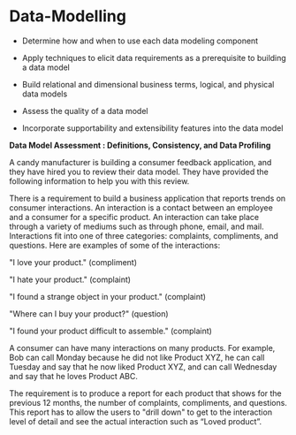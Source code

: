 # Data-Modelling

- Determine how and when to use each data modeling component 

- Apply techniques to elicit data requirements as a prerequisite to building a data model 

- Build relational and dimensional business terms, logical, and physical data models 

- Assess the quality of a data model 

- Incorporate supportability and extensibility features into the data model

**Data Model Assessment : Definitions, Consistency, and Data Profiling** 

A candy manufacturer is building a consumer feedback application, and they have hired you to review their data model. They have provided the following information to help you with this review.

There is a requirement to build a business application that reports trends on consumer interactions. An interaction is a contact between an employee and a consumer for a specific product. An interaction can take place through a variety of mediums such as through phone, email, and mail. Interactions fit into one of three categories: complaints, compliments, and questions. Here are examples of some of the interactions:

"I love your product." (compliment)

"I hate your product." (complaint)

"I found a strange object in your product." (complaint)

"Where can I buy your product?" (question)

"I found your product difficult to assemble." (complaint)

A consumer can have many interactions on many products. For example, Bob can call Monday because he did not like Product XYZ, he can call Tuesday and say that he now liked Product XYZ, and can call Wednesday and say that he loves Product ABC.

The requirement is to produce a report for each product that shows for the previous 12 months, the number of complaints, compliments, and questions. 
This report has to allow the users to "drill down" to get to the interaction level of detail and see the actual interaction such as “Loved product”.



